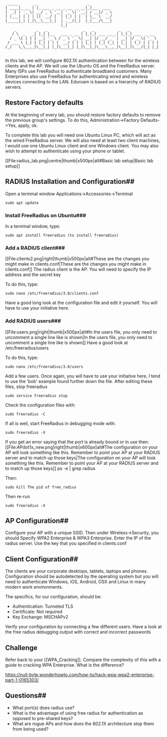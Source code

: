 ```
 _____       _                       _          
| ____|_ __ | |_ ___ _ __ _ __  _ __(_)___  ___ 
|  _| | '_ \| __/ _ \ '__| '_ \| '__| / __|/ _ \
| |___| | | | ||  __/ |  | |_) | |  | \__ \  __/
|_____|_| |_|\__\___|_|  | .__/|_|  |_|___/\___|
                         |_|                    
    _         _   _                _   _           _   _             
   / \  _   _| |_| |__   ___ _ __ | |_(_) ___ __ _| |_(_) ___  _ __  
  / _ \| | | | __| '_ \ / _ \ '_ \| __| |/ __/ _` | __| |/ _ \| '_ \ 
 / ___ \ |_| | |_| | | |  __/ | | | |_| | (_| (_| | |_| | (_) | | | |
/_/   \_\__,_|\__|_| |_|\___|_| |_|\__|_|\___\__,_|\__|_|\___/|_| |_|
                                                                     
```

In this lab, we will configure 802.1X authentication between for the wireless clients and the AP. We will use the Ubuntu OS and the FreeRadius server. Many ISPs use FreeRadius to authenticate broadband customers. Many Enterprises also use FreeRadius for authenticating wired and wireless devices connecting to the LAN. Eduroam is based on a hierarchy of RADIUS servers.

## Restore Factory defaults ##

At the beginning of every lab, you should restore factory defaults to remove the previous group's settings. To do this, Administration->Factory Defaults->Yes, apply, ok.

To complete this lab you will need one Ubuntu Linux PC, which will act as the wired FreeRadius server. We will also need at least two client machines, I would use one Ubuntu Linux client and one Windows client. You may also wish to attempt to authenticate using your phone or tablet.

[[File:radius_lab.png|centre|thumb|x500px|alt#Basic lab setup|Basic lab setup]]

## RADIUS Installation and Configuration##

Open a terminal window Applications->Accessories->Terminal

	sudo apt update

### Install FreeRadius on Ubuntu###

In a terminal window, type:

	sudo apt install freeradius (to install freeradius)

### Add a RADIUS client###
[[File:clients2.png|right|thumb|x500px|alt#These are the changes you might make in clients.conf|These are the changes you might make in clients.conf]]
The radius client is the AP. You will need to specify the IP address and the secret key

To do this, type:

	sudo nano /etc/freeradius/3.0/clients.conf 

Have a good long look at the configuration file and edit it yourself. You will have to use your initiative here.

### Add RADIUS users###
[[File:users.png|right|thumb|x500px|alt#In the users file, you only need to uncomment a single line like is shown|In the users file, you only need to uncomment a single line like is shown]]
Have a good look at /etc/freeradius/users

To do this, type:

	sudo nano /etc/freeradius/3.0/users

Add a few users. Once again, you will have to use your initiative here, I tend to use the 'bob' example found further down the file. After editing these files, stop freeradius

	sudo service freeradius stop

Check the configuration files with:

	sudo freeradius -C

If all is well, start FreeRadius in debugging mode with:

	sudo freeradius -X

If you get an error saying that the port is already bound or in use then:
[[File:APdot1x_new.png|right|thumb|x600px|alt#The configuration on your AP will look something like this. Remember to point your AP at your RADIUS server and to match up those keys|The configuration on your AP will look something like this. Remember to point your AP at your RADIUS server and to match up those keys]]
	ps -e | grep radius

Then:

	sudo kill The pid of free_radius

Then re-run 

	sudo freeradius -X

## AP Configuration##

Configure your AP with a unique SSID. Then under Wireless->Security, you should Specify WPA2 Enterprise & WPA3 Enterprise. Enter the IP of the radius server. Use the key that you specified in clients.conf

## Client Configuration##

The clients are your corporate desktops, tablets, laptops and phones. Configuration should be autodetected by the operating system but you will need to authenticate Windows, iOS, Android, OSX and Linux in many modern work environments. 

The specifics, for our configuration, should be:
* Authentication: Tunneled TLS
* Certificate: Not required
* Key Exchange: MSCHAPv2

Verify your configuration by connecting a few different users. Have a look at the free radius debugging output with correct and incorrect passwords

## Challenge ##

Refer back to your [[WPA_Cracking]]. Compare the complexity of this with a guide to cracking WPA Enterprise. What is the difference?

https://null-byte.wonderhowto.com/how-to/hack-wpa-wpa2-enterprise-part-1-0165303/

## Questions##

* What port(s) does radius use?
* What is the advantage of using free radius for authentication as opposed to pre-shared keys?
* What are rogue APs and how does the 802.1X architecture stop them from being used?

